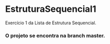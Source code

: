 # EstruturaSequencial1
Exercício 1 da Lista de Estrutura Sequencial.

### O projeto se encontra na branch master.
